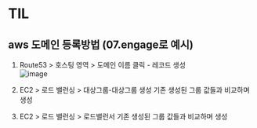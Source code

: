 # TIL


## aws 도메인 등록방법 (07.engage로 예시)

1. Route53 > 호스팅 영역 > 도메인 이름 클릭 - 레코드 생성   
![image](https://user-images.githubusercontent.com/104426801/185545671-8b4dbe59-6644-4e12-b70c-a8aeed578fb7.png)


2. EC2 > 로드 밸런싱 > 대상그룹-대상그룹 생성
기존 생성된 그룹 값들과 비교하며 생성

3. EC2 > 로드 밸런싱 > 로드밸런서
기존 생성된 그룹 값들과 비교하며 생성


